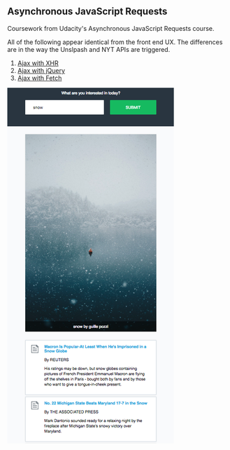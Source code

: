 ## Asynchronous JavaScript Requests

Coursework from Udacity's Asynchronous JavaScript Requests course.

All of the following appear identical from the front end UX. The differences are in the way the Unslpash and NYT APIs are triggered.

1. <a href="https://collinferry.github.io/async-js/lesson-1-async-w-xhr/index.html">Ajax with XHR</a>
2. <a href="https://collinferry.github.io/async-js/lesson-2-async-w-jQuery/index.html">Ajax with jQuery</a>
3. <a href="https://collinferry.github.io/async-js/lesson-3-async-w-fetch/index.html">Ajax with Fetch</a>

<img src="https://raw.githubusercontent.com/collinferry/async-js/master/demoscreen.png" align="middle">
